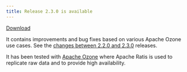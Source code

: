 ```yaml
---
title: Release 2.3.0 is available
---
```

<!-- truncate -->
<!---
  Licensed under the Apache License, Version 2.0 (the "License");
  you may not use this file except in compliance with the License.
  You may obtain a copy of the License at

   http://www.apache.org/licenses/LICENSE-2.0

  Unless required by applicable law or agreed to in writing, software
  distributed under the License is distributed on an "AS IS" BASIS,
  WITHOUT WARRANTIES OR CONDITIONS OF ANY KIND, either express or implied.
  See the License for the specific language governing permissions and
  limitations under the License. See accompanying LICENSE file.
-->

[Download](https://ratis.apache.org/downloads.html)

It contains improvements and bug fixes based on various Apache Ozone use cases.
See the [changes between 2.2.0 and 2.3.0](https://github.com/apache/ratis/compare/ratis-2.2.0...ratis-2.3.0) releases.

It has been tested with [Apache Ozone](https://ozone.apache.org) where Apache Ratis is used to replicate raw data and to provide high availability.
